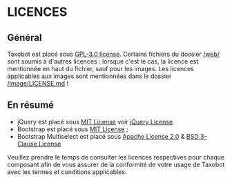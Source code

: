 # LICENCES
## Général
Taxobot est placé sous [GPL-3.0 license](https://github.com/Hexasoft/taxobot/blob/main/LICENSE). Certains fichiers du dossier [/web/](https://github.com/Hexasoft/taxobot/tree/main/web) sont soumis à d'autres licences : lorsque c'est le cas, la licence est mentionnée en haut du fichier, sauf pour les images. Les licences applicables aux images sont mentionnées dans le dossier [/image/LICENSE.md](https://github.com/Hexasoft/taxobot/tree/main/web//image/LICENSE.md)  !

## En résumé
* jQuery est placé sous [MIT License](https://opensource.org/licenses/MIT) voir [jQuery License](https://jquery.org/license/)
* Bootstrap est placé sous [MIT License](https://opensource.org/licenses/MIT) ;
* Bootstrap Multiselect est placé sous [Apache License 2.0](http://www.apache.org/licenses/) & [BSD 3-Clause License](https://github.com/davidstutz/bootstrap-multiselect#license)

Veuillez prendre le temps de consulter les licences respectives pour chaque composant afin de vous assurer de la conformité de votre usage de Taxobot avec les termes et conditions applicables.
